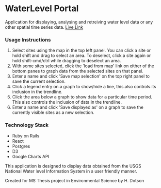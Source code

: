 # WaterLevel Portal
Application for displaying, analysing and retreiving water level data or any other spatial time series data. 
[Live Link](https://waterlevelportal.herokuapp.com/)


### Usage Instructions
1. Select sites using the map in the top left panel. You can click a site or hold shift and drag to select an area. To deselect, click a site again or hold shift-cmd/ctrl while dragging to deselect an area.
2. With some sites selected, click the 'load from map' link on either of the bottom panes to graph data from the selected sites on that panel. 
3. Enter a name and click 'Save map selection' on the top right panel to save the current selection. 
4. Click a legend entry on a graph to show/hide a line, this also controls its inclusion in the trendline. 
5. Click the area below a graph to show data for a particular time period. This also controls the inclusion of data in the trendline. 
5. Enter a name and click 'Save displayed as' on a graph to save the currently visible sites as a new selection. 


### Technology Stack
- Ruby on Rails
- React
- Postgres
- D3
- Google Charts API


This application is designed to display data obtained from the USGS National Water level Information System in a user friendly manner. 

Created for MS Thesis project in Environmental Science by H. Dotson
